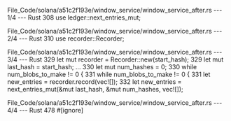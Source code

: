 File_Code/solana/a51c2f193e/window_service/window_service_after.rs --- 1/4 --- Rust
                                                                                                                                                           308     use ledger::next_entries_mut;

File_Code/solana/a51c2f193e/window_service/window_service_after.rs --- 2/4 --- Rust
310     use recorder::Recorder;                                                                                                                                  

File_Code/solana/a51c2f193e/window_service/window_service_after.rs --- 3/4 --- Rust
329         let mut recorder = Recorder::new(start_hash);                                                                                                    329         let mut last_hash = start_hash;
...                                                                                                                                                          330         let mut num_hashes = 0;
330         while num_blobs_to_make != 0 {                                                                                                                   331         while num_blobs_to_make != 0 {
331             let new_entries = recorder.record(vec![]);                                                                                                   332             let new_entries = next_entries_mut(&mut last_hash, &mut num_hashes, vec![]);

File_Code/solana/a51c2f193e/window_service/window_service_after.rs --- 4/4 --- Rust
                                                                                                                                                             478     #[ignore]


